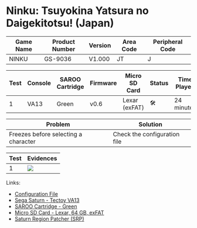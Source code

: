 # Ninku: Tsuyokina Yatsura no Daigekitotsu! (Japan)

| Game Name | Product Number | Version | Area Code | Peripheral Code |
| --------- | -------------- | ------- | --------- | --------------- |
| NINKU     | GS-9036        | V1.000  | JT        | J               |

| Test | Console | SAROO Cartridge | Firmware | Micro SD Card | Status              | Time Played |
| ---- | ------- | --------------- | -------- | ------------- | ------------------- | ----------- |
| 1    | VA13    | Green           | v0.6     | Lexar (exFAT) | :hammer_and_wrench: | 24 minutes  |

| Problem                              | Solution                     |
| ------------------------------------ | ---------------------------- |
| Freezes before selecting a character | Check the configuration file |

| Test | Evidences                                                                                        |
| ---- | ------------------------------------------------------------------------------------------------ |
| 1    | [![](https://img.youtube.com/vi/1zFCbts4dPo/0.jpg)](https://www.youtube.com/watch?v=1zFCbts4dPo) |

Links:

- [Configuration File](https://github.com/williamdsw/saroo-configuration-list/blob/master/Regions/Retails/Japan/GS-9036/README.md)
- [Sega Saturn - Tectoy VA13](../../../../Info/Consoles/VA13/README.md)
- [SAROO Cartridge - Green](../../../../Info/Cartridges/RetroGameParadiseStore/1.32F/README.md)
- [Micro SD Card - Lexar, 64 GB, exFAT](../../../../Info/SdCards/Lexar/64GB/exfat/README.md)
- [Saturn Region Patcher (SRP)](https://segaxtreme.net/resources/saturn-region-patcher.81/download)
